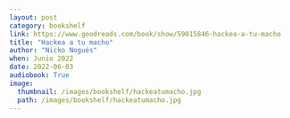 ```yaml
---
layout: post
category: bookshelf
link: https://www.goodreads.com/book/show/59015846-hackea-a-tu-macho
title: "Hackea a tu macho"
author: "Nicko Nogués"
when: Junio 2022
date: 2022-06-03
audiobook: True
image:
  thumbnail: /images/bookshelf/hackeatumacho.jpg
  path: /images/bookshelf/hackeatumacho.jpg
---
```

